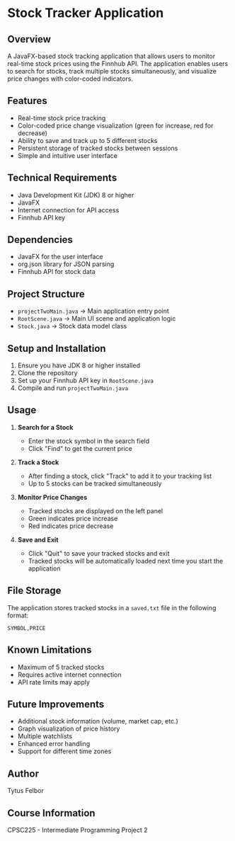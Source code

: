 # Stock Tracker Application

## Overview
A JavaFX-based stock tracking application that allows users to monitor real-time stock prices using the Finnhub API. The application enables users to search for stocks, track multiple stocks simultaneously, and visualize price changes with color-coded indicators.

## Features
- Real-time stock price tracking
- Color-coded price change visualization (green for increase, red for decrease)
- Ability to save and track up to 5 different stocks
- Persistent storage of tracked stocks between sessions
- Simple and intuitive user interface

## Technical Requirements
- Java Development Kit (JDK) 8 or higher
- JavaFX
- Internet connection for API access
- Finnhub API key

## Dependencies
- JavaFX for the user interface
- org.json library for JSON parsing
- Finnhub API for stock data

## Project Structure
- `projectTwoMain.java` → Main application entry point
- `RootScene.java` → Main UI scene and application logic
- `Stock.java` → Stock data model class

## Setup and Installation
1. Ensure you have JDK 8 or higher installed
2. Clone the repository
3. Set up your Finnhub API key in `RootScene.java`
4. Compile and run `projectTwoMain.java`

## Usage
1. **Search for a Stock**
   - Enter the stock symbol in the search field
   - Click "Find" to get the current price

2. **Track a Stock**
   - After finding a stock, click "Track" to add it to your tracking list
   - Up to 5 stocks can be tracked simultaneously

3. **Monitor Price Changes**
   - Tracked stocks are displayed on the left panel
   - Green indicates price increase
   - Red indicates price decrease

4. **Save and Exit**
   - Click "Quit" to save your tracked stocks and exit
   - Tracked stocks will be automatically loaded next time you start the application

## File Storage
The application stores tracked stocks in a `saved.txt` file in the following format:
```
SYMBOL,PRICE
```

## Known Limitations
- Maximum of 5 tracked stocks
- Requires active internet connection
- API rate limits may apply

## Future Improvements
- Additional stock information (volume, market cap, etc.)
- Graph visualization of price history
- Multiple watchlists
- Enhanced error handling
- Support for different time zones

## Author
Tytus Felbor

## Course Information
CPSC225 - Intermediate Programming Project 2
